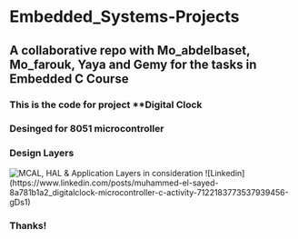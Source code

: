# Embedded_Systems-Projects
<h2>A collaborative repo with Mo_abdelbaset, Mo_farouk, Yaya and Gemy for the tasks in Embedded C Course</h2>
<h3>This is the code for project **Digital Clock</h3>
<h3>Desinged for 8051 microcontroller</h3>
<h3>Design Layers</h3>
<img alt="MCAL, HAL & Application Layers in consideration" src="https://www.beningo.com/wp-content/uploads/2016/04/API-HAL-Layers.jpg" />
![Linkedin](https://www.linkedin.com/posts/muhammed-el-sayed-8a781b1a2_digitalclock-microcontroller-c-activity-7122183773537939456-gDs1)
<h3>Thanks!</h3>

